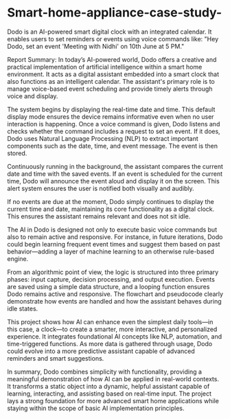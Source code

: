 # Smart-home-appliance-case-study-
Dodo is an AI-powered smart digital clock with an integrated calendar. It enables users to set reminders or events using voice commands like: "Hey Dodo, set an event 'Meeting with Nidhi' on 10th June at 5 PM."

Report Summary:
In today’s AI-powered world, Dodo offers a creative and practical implementation of artificial intelligence
within a smart home environment. It acts as a digital assistant embedded into a smart clock that also
functions as an intelligent calendar. The assistant's primary role is to manage voice-based event scheduling
and provide timely alerts through voice and display.

The system begins by displaying the real-time date and time. This default display mode ensures the device
remains informative even when no user interaction is happening. Once a voice command is given, Dodo
listens and checks whether the command includes a request to set an event. If it does, Dodo uses Natural
Language Processing (NLP) to extract important components such as the date, time, and event message.
The event is then stored.

Continuously running in the background, the assistant compares the current date and time with the saved
events. If an event is scheduled for the current time, Dodo will announce the event aloud and display it on
the screen. This alert system ensures the user is notified both visually and audibly.

If no events are due at the moment, Dodo simply continues to display the current time and date,
maintaining its core functionality as a digital clock. This ensures the assistant remains relevant and does not
sit idle.

The AI in Dodo is designed not only to execute basic voice commands but also to remain active and
responsive. For instance, in future iterations, Dodo could begin learning frequent event times and suggest
them based on past behavior—adding a layer of machine learning to an otherwise rule-based engine.

From an algorithmic point of view, the logic is structured into three primary phases: input capture, decision
processing, and output execution. Events are saved using a simple data structure, and a looping function
ensures Dodo remains active and responsive. The flowchart and pseudocode clearly demonstrate how
events are handled and how the assistant behaves during idle states.

This project shows how AI can enhance even the simplest daily tools—in this case, a clock—to create a
smarter, more interactive, and personalized experience. It integrates foundational AI concepts like NLP,
automation, and time-triggered functions. As more data is gathered through usage, Dodo could evolve into
a more predictive assistant capable of advanced reminders and smart suggestions.

In summary, Dodo combines simplicity with functionality, providing a meaningful demonstration of how AI
can be applied in real-world contexts. It transforms a static object into a dynamic, helpful assistant capable
of learning, interacting, and assisting based on real-time input. The project lays a strong foundation for
more advanced smart home applications while staying within the scope of basic AI implementation
principles.


